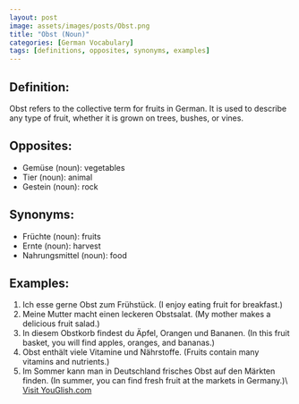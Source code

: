 ```yaml
---
layout: post
image: assets/images/posts/Obst.png
title: "Obst (Noun)"
categories: [German Vocabulary]
tags: [definitions, opposites, synonyms, examples]
---
```


## Definition:
Obst refers to the collective term for fruits in German. It is used to describe any type of fruit, whether it is grown on trees, bushes, or vines.

## Opposites:
- Gemüse (noun): vegetables
- Tier (noun): animal
- Gestein (noun): rock

## Synonyms:
- Früchte (noun): fruits
- Ernte (noun): harvest
- Nahrungsmittel (noun): food

## Examples:
1. Ich esse gerne Obst zum Frühstück. (I enjoy eating fruit for breakfast.)
2. Meine Mutter macht einen leckeren Obstsalat. (My mother makes a delicious fruit salad.)
3. In diesem Obstkorb findest du Äpfel, Orangen und Bananen. (In this fruit basket, you will find apples, oranges, and bananas.)
4. Obst enthält viele Vitamine und Nährstoffe. (Fruits contain many vitamins and nutrients.)
5. Im Sommer kann man in Deutschland frisches Obst auf den Märkten finden. (In summer, you can find fresh fruit at the markets in Germany.)\ <a id="yg-widget-0" class="youglish-widget" data-query="Obst" data-lang="german" data-components="8412" data-auto-start="0" data-bkg-color="theme_light" data-title="How%20to%20pronounce%20Obst%20in%20German"  rel="nofollow" href="https://youglish.com">Visit YouGlish.com</a><script async src="https://youglish.com/public/emb/widget.js" charset="utf-8"></script>